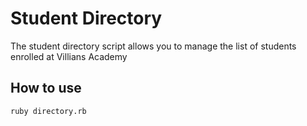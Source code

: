 # Student Directory #

The student directory script allows you to manage the list of students enrolled at Villians Academy

## How to use ##

```shell
ruby directory.rb
```
